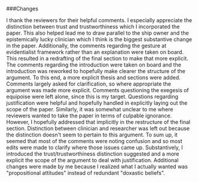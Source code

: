 ###Changes

I thank the reviewers for their helpful comments. I especially appreciate the
distinction between trust and trustworthiness which I incorporated the paper.
This also helped lead me to draw parallel to the ship owner and the
epistemically lucky clinician which I think is the biggest substantive change in
the paper.
Additionally, the comments regarding the gesture at evidentialist framework
rather than an explanation were taken on board. This resulted in a redrafting of
the final section to make that more explicit. The comments regarding the introduction were taken on board and the introduction
was reworked to hopefully make clearer the structure of the argument. To this
end, a more explicit thesis and sections were added. Comments largely asked for
clarification, so where appropriate the argument was made more explicit.
Comments questioning the exegesis of equipoise were left alone, since this is my
target. Questions regarding justification were helpful and hopefully handled in
explicitly laying out the scope of the paper. Similarly, it was somewhat unclear
to me where reviewers wanted to take the paper in terms of culpable ignorance.
However, I hopefully addressed that implicitly in the restructure of the final
section. Distinction between clinician and researcher was left out because the
distinction doesn't seem to pertain to this argument. To sum up, it seemed that
most of the comments were noting confusion and so most edits were made to
clarify where those issues came up. Substantively, I introduced the
trust/trustworthiness distinction suggested and a more explicit the scope
of the argument to deal with justification. Additional changes were made by me
because I realized what I actually wanted was "propositional attitudes" instead
of redundant "doxastic beliefs".

